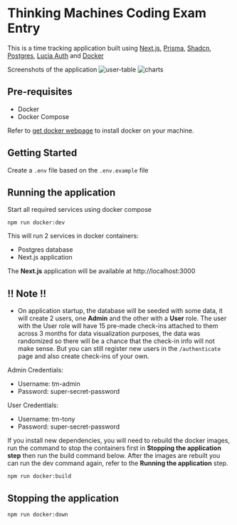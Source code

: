 # Thinking Machines Coding Exam Entry

This is a time tracking application built using [Next.js](https://nextjs.org/), [Prisma](https://www.prisma.io/), [Shadcn](https://ui.shadcn.com/), [Postgres](https://www.postgresql.org/), [Lucia Auth](https://lucia-auth.com/) and [Docker](https://www.docker.com/)

Screenshots of the application
![user-table](https://github.com/user-attachments/assets/a19b0fb5-2664-4a13-af20-e66e5f912f0f)
![charts](https://github.com/user-attachments/assets/43bb63ee-c0a0-448a-bd62-d6b4cee196fd)


## Pre-requisites

- Docker
- Docker Compose

Refer to [get docker webpage](https://docs.docker.com/get-docker/) to install docker on your machine.

## Getting Started

Create a `.env` file based on the `.env.example` file

## Running the application

Start all required services using docker compose

```
npm run docker:dev
```

This will run 2 services in docker containers:

- Postgres database
- Next.js application

The **Next.js** application will be available at http://localhost:3000

## !! Note !!

- On application startup, the database will be seeded with some data, it will create 2 users, one **Admin** and the other with a **User** role. The user with the User role will have 15 pre-made check-ins attached to them across 3 months for data visualization purposes, the data was randomized so there will be a chance that the check-in info will not make sense.
  But you can still register new users in the `/authenticate` page and also create check-ins of your own.

Admin Credentials:

- Username: tm-admin
- Password: super-secret-password

User Credentials:

- Username: tm-tony
- Password: super-secret-password

If you install new dependencies, you will need to rebuild the docker images, run the command
to stop the containers first in **Stopping the application step** then run the build command below. After the images are rebuilt you can run the dev command again, refer to the **Running the application** step.

```
npm run docker:build
```

## Stopping the application

```
npm run docker:down
```
